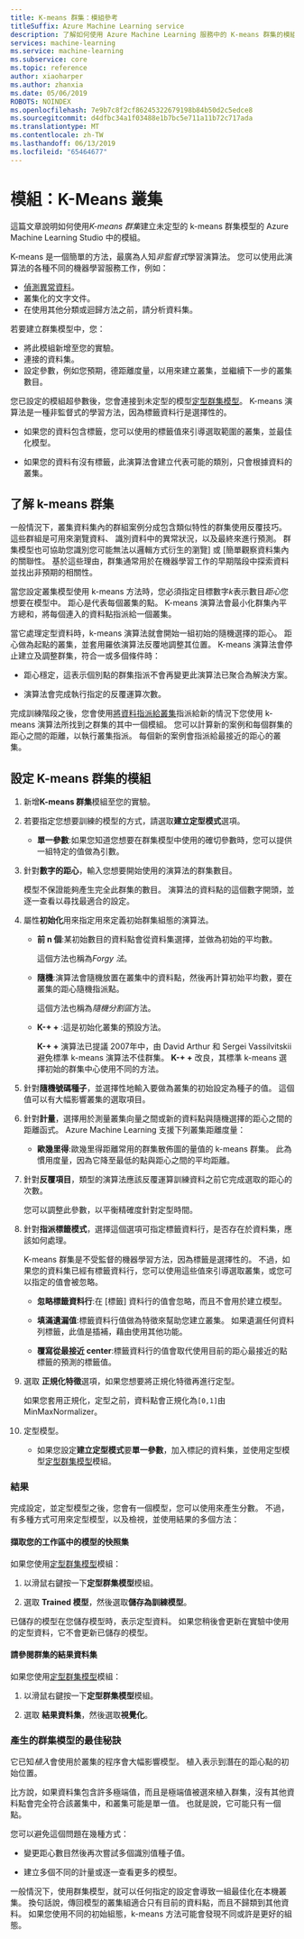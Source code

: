 ```yaml
---
title: K-means 群集：模組參考
titleSuffix: Azure Machine Learning service
description: 了解如何使用 Azure Machine Learning 服務中的 K-means 群集的模組來定型群集模型。
services: machine-learning
ms.service: machine-learning
ms.subservice: core
ms.topic: reference
author: xiaoharper
ms.author: zhanxia
ms.date: 05/06/2019
ROBOTS: NOINDEX
ms.openlocfilehash: 7e9b7c8f2cf86245322679198b84b50d2c5edce8
ms.sourcegitcommit: d4dfbc34a1f03488e1b7bc5e711a11b72c717ada
ms.translationtype: MT
ms.contentlocale: zh-TW
ms.lasthandoff: 06/13/2019
ms.locfileid: "65464677"
---
```

# <a name="module-k-means-clustering"></a>模組：K-Means 叢集

這篇文章說明如何使用*K-means 群集*建立未定型的 k-means 群集模型的 Azure Machine Learning Studio 中的模組。 
 
K-means 是一個簡單的方法，最廣為人知*非監督式*學習演算法。 您可以使用此演算法的各種不同的機器學習服務工作，例如： 

* [偵測異常資料](https://msdn.microsoft.com/magazine/jj891054.aspx)。
* 叢集化的文字文件。
* 在使用其他分類或迴歸方法之前，請分析資料集。 

若要建立群集模型中，您：

* 將此模組新增至您的實驗。
* 連接的資料集。
* 設定參數，例如您預期，德距離度量，以用來建立叢集，並繼續下一步的叢集數目。 
  
您已設定的模組超參數後，您會連接到未定型的模型[定型群集模型](train-clustering-model.md)。 K-means 演算法是一種非監督式的學習方法，因為標籤資料行是選擇性的。 

+ 如果您的資料包含標籤，您可以使用的標籤值來引導選取範圍的叢集，並最佳化模型。 

+ 如果您的資料有沒有標籤，此演算法會建立代表可能的類別，只會根據資料的叢集。  

##  <a name="understand-k-means-clustering"></a>了解 k-means 群集
 
一般情況下，叢集資料集內的群組案例分成包含類似特性的群集使用反覆技巧。 這些群組是可用來瀏覽資料、 識別資料中的異常狀況，以及最終來進行預測。 群集模型也可協助您識別您可能無法以邏輯方式衍生的瀏覽] 或 [簡單觀察資料集內的關聯性。 基於這些理由，群集通常用於在機器學習工作的早期階段中探索資料並找出非預期的相關性。  
  
 當您設定叢集模型使用 k-means 方法時，您必須指定目標數字*k*表示數目*距心*您想要在模型中。 距心是代表每個叢集的點。 K-means 演算法會最小化群集內平方總和，將每個連入的資料點指派給一個叢集。 
 
當它處理定型資料時，k-means 演算法就會開始一組初始的隨機選擇的距心。 距心做為起點的叢集，並套用羅依演算法反覆地調整其位置。 K-means 演算法會停止建立及調整群集，符合一或多個條件時：  
  
-   距心穩定，這表示個別點的群集指派不會再變更此演算法已聚合為解決方案。  
  
-   演算法會完成執行指定的反覆運算次數。  
  
 完成訓練階段之後，您會使用[將資料指派給叢集](assign-data-to-clusters.md)指派給新的情況下您使用 k-means 演算法所找到之群集的其中一個模組。 您可以計算新的案例和每個群集的距心之間的距離，以執行叢集指派。 每個新的案例會指派給最接近的距心的叢集。  

## <a name="configure-the-k-means-clustering-module"></a>設定 K-means 群集的模組
  
1.  新增**K-means 群集**模組至您的實驗。  
  
2.  若要指定您想要訓練的模型的方式，請選取**建立定型模式**選項。  
  
    -   **單一參數**:如果您知道您想要在群集模型中使用的確切參數時，您可以提供一組特定的值做為引數。  
  
3.  針對**數字的距心**，輸入您想要開始使用的演算法的群集數目。  
  
     模型不保證能夠產生完全此群集的數目。 演算法的資料點的這個數字開頭，並逐一查看以尋找最適合的設定。  
  
4.  屬性**初始化**用來指定用來定義初始群集組態的演算法。  
  
    -   **前 n 個**:某初始數目的資料點會從資料集選擇，並做為初始的平均數。 
    
         這個方法也稱為*Forgy 法*。  
  
    -   **隨機**:演算法會隨機放置在叢集中的資料點，然後再計算初始平均數，要在叢集的距心隨機指派點。 

         這個方法也稱為*隨機分割區*方法。  
  
    -   **K-+ +** :這是初始化叢集的預設方法。  
  
         **K-+ +** 演算法已提議 2007年中，由 David Arthur 和 Sergei Vassilvitskii 避免標準 k-means 演算法不佳群集。 **K-+ +** 改良，其標準 k-means 選擇初始的群集中心使用不同的方法。  
  
    
5.  針對**隨機號碼種子**，並選擇性地輸入要做為叢集的初始設定為種子的值。 這個值可以有大幅影響叢集的選取項目。  
  
6.  針對**計量**，選擇用於測量叢集向量之間或新的資料點與隨機選擇的距心之間的距離函式。 Azure Machine Learning 支援下列叢集距離度量：  
  
    -   **歐幾里得**:歐幾里得距離常用的群集散佈圖的量值的 k-means 群集。 此為慣用度量，因為它降至最低的點與距心之間的平均距離。
  
7.  針對**反覆項目**，類型的演算法應該反覆運算訓練資料之前它完成選取的距心的次數。  
  
     您可以調整此參數，以平衡精確度針對定型時間。  
  
8.  針對**指派標籤模式**，選擇這個選項可指定標籤資料行，是否存在於資料集，應該如何處理。  
  
     K-means 群集是不受監督的機器學習方法，因為標籤是選擇性的。 不過，如果您的資料集已經有標籤資料行，您可以使用這些值來引導選取叢集，或您可以指定的值會被忽略。  
  
    -   **忽略標籤資料行**:在 [標籤] 資料行的值會忽略，而且不會用於建立模型。
  
    -   **填滿遺漏值**:標籤資料行值做為特徵來幫助您建立叢集。 如果遺漏任何資料列標籤，此值是插補，藉由使用其他功能。  
  
    -   **覆寫從最接近 center**:標籤資料行的值會取代使用目前的距心最接近的點標籤的預測的標籤值。  

8.  選取 **正規化特徵**選項，如果您想要將正規化特徵再進行定型。
  
     如果您套用正規化，定型之前，資料點會正規化為`[0,1]`由 MinMaxNormalizer。

10. 定型模型。  
  
    -   如果您設定**建立定型模式**要**單一參數**，加入標記的資料集，並使用定型模型[定型群集模型](train-clustering-model.md)模組。  
  
### <a name="results"></a>結果

完成設定，並定型模型之後，您會有一個模型，您可以使用來產生分數。 不過，有多種方式可用來定型模型，以及檢視，並使用結果的多個方法： 

#### <a name="capture-a-snapshot-of-the-model-in-your-workspace"></a>擷取您的工作區中的模型的快照集

如果您使用[定型群集模型](train-clustering-model.md)模組：

1. 以滑鼠右鍵按一下**定型群集模型**模組。

2. 選取  **Trained 模型**，然後選取**儲存為訓練模型**。

已儲存的模型在您儲存模型時，表示定型資料。 如果您稍後會更新在實驗中使用的定型資料，它不會更新已儲存的模型。 

#### <a name="see-the-clustering-result-dataset"></a>請參閱群集的結果資料集 

如果您使用[定型群集模型](train-clustering-model.md)模組：

1. 以滑鼠右鍵按一下**定型群集模型**模組。

2. 選取 **結果資料集**，然後選取**視覺化**。

### <a name="tips-for-generating-the-best-clustering-model"></a>產生的群集模型的最佳秘訣  

它已知*植入*會使用於叢集的程序會大幅影響模型。 植入表示到潛在的距心點的初始位置。
 
比方說，如果資料集包含許多極端值，而且是極端值被選來植入群集，沒有其他資料點會完全符合該叢集中，和叢集可能是單一值。 也就是說，它可能只有一個點。  
  
您可以避免這個問題在幾種方式：  
  
-   變更距心數目然後再次嘗試多個識別值種子值。  
  
-   建立多個不同的計量或逐一查看更多的模型。  
  
一般情況下，使用群集模型，就可以任何指定的設定會導致一組最佳化在本機叢集。 換句話說，傳回模型的叢集組適合只有目前的資料點，而且不歸類到其他資料。 如果您使用不同的初始組態，k-means 方法可能會發現不同或許是更好的組態。 
